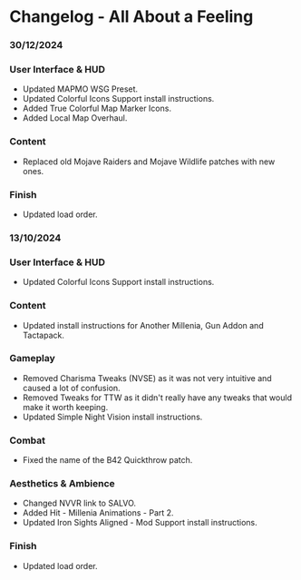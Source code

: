 # Changelog - All About a Feeling

### 30/12/2024

### User Interface & HUD
- Updated MAPMO WSG Preset.
- Updated Colorful Icons Support install instructions.
- Added True Colorful Map Marker Icons.
- Added Local Map Overhaul.

### Content
- Replaced old Mojave Raiders and Mojave Wildlife patches with new ones.

### Finish
- Updated load order.

### 13/10/2024

### User Interface & HUD
- Updated Colorful Icons Support install instructions.

### Content
- Updated install instructions for Another Millenia, Gun Addon and Tactapack.

### Gameplay
- Removed Charisma Tweaks (NVSE) as it was not very intuitive and caused a lot of confusion.
- Removed Tweaks for TTW as it didn't really have any tweaks that would make it worth keeping.
- Updated Simple Night Vision install instructions.

### Combat
- Fixed the name of the B42 Quickthrow patch.

### Aesthetics & Ambience
- Changed NVVR link to SALVO.
- Added Hit - Millenia Animations - Part 2.
- Updated Iron Sights Aligned - Mod Support install instructions.

### Finish
- Updated load order.
